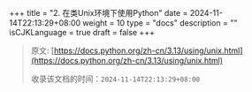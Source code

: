 +++
title = "2. 在类Unix环境下使用Python"
date = 2024-11-14T22:13:29+08:00
weight = 10
type = "docs"
description = ""
isCJKLanguage = true
draft = false
+++

> 原文: [https://docs.python.org/zh-cn/3.13/using/unix.html](https://docs.python.org/zh-cn/3.13/using/unix.html)
>
> 收录该文档的时间：`2024-11-14T22:13:29+08:00`
